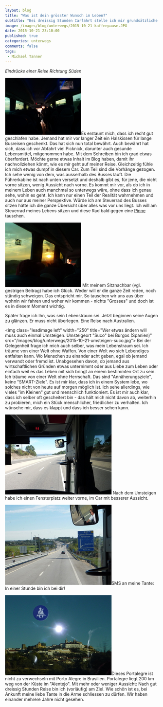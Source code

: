 ```yaml
---
layout: blog
title: "Was ist dein grösster Wunsch im Leben?"
subtitle: "Bei dreissig Stunden Carfahrt stelle ich mir grundsätzliche Fragen."
image: /images/blog/unterwegs/2015-10-21-kaffeepause.JPG
date: 2015-10-21 23:10:00
published: true
categories: unterwegs
comments: false
tags:
 - Michael Tanner
---
```

*Eindrücke einer Reise Richtung Süden*

<img class="leadimage left" width="250" title="Ich sehe nur einen Teil von dem, was aussen passiert." src="/images/blog/unterwegs/2015-10-20-am-abend-im-car.JPG">Es erstaunt mich, dass ich recht gut geschlafen habe. Jemand hat mir vor langer Zeit ein Halskissen für lange Busreisen geschenkt. Das hat sich nun total bewährt. Auch bewährt hat sich, dass ich vor Abfahrt viel Picknick, darunter auch gesunde Lebensmittel, mitgenommen habe. Mit dem Schreiben bin ich grad etwas überfordert. Möchte gerne etwas Inhalt im Blog haben, damit ihr nachvollziehen könnt, wie es mir geht auf meiner Reise. Gleichzeitig fühle ich mich etwas dumpf in diesem Car. Zum Teil sind die Vorhänge gezogen. Ich sehe wenig von dem, was ausserhalb des Busses läuft. Die Führerkabine ist nach unten versetzt und deshalb gibt es, für jene, die nicht vorne sitzen, wenig Aussicht nach vorne. Es kommt mir vor, als ob ich in meinem Leben auch manchmal so unterwegs wäre, ohne dass ich genau sehe, wohin es geht. Ich kann nur einen Teil der Realität wahrnehmen und auch nur aus meiner Perspektive. Würde ich am Steuerrad des Busses sitzen hätte ich die ganze Übersicht über alles was vor uns liegt. Ich will am Steuerrad meines Lebens sitzen und diese Rad bald gegen eine <a href="https://de.wikipedia.org/wiki/Pinne_%28Schiffbau%29">Pinne</a> tauschen.

<img class="leadimage left" width="250" title="Das ist der gestrige Sonnenuntergang. Der Sonnenaufgang heute war weniger spektakulär." src="/images/blog/unterwegs/2015-10-20-sonnenuntergang.JPG"> Mit meinem Sitznachbar (vgl. gestrigen Beitrag) habe ich Glück. Weder will er die ganze Zeit reden, noch ständig schweigen. Das entspricht mir. So tauschen wir uns aus über wohnin wir fahren und woher wir kommen - nichts "Grosses" und doch ist es in diesem Moment wichtig.

Später frage ich Ihn, was sein Lebenstraum sei. Jetzt beginnen seine Augen zu glänzen. Er muss nicht überlegen. Eine Reise nach Australien.

<img class="leadimage left" width="250" title="Wer etwas ändern will muss auch einmal Umsteigen. Umsteigeort "Suco" bei Burgos (Spanien)" src="/images/blog/unterwegs/2015-10-21-umsteigen-suco.jpg"> Bei der Gelegenheit frage ich mich auch selber, was mein Lebenstraum sei. Ich träume von einer Welt ohne Waffen. Von einer Welt wo sich Lebendiges entfalten kann. Wo Menschen zu einander acht geben, egal ob jemand verwandt oder fremd ist. Unabgesehen davon, ob jemand aus wirtschaftlichen Gründen etwas unternimmt oder aus Liebe zum Leben oder einfach weil es das Leben mit sich bringt an einem bestimmten Ort zu sein. Ich träume von einer Welt ohne Herrschaft. Das sind "Annäherungsziele", keine "SMART-Ziele". Es ist mir klar, dass ich in einem System lebe, wo solches nicht von heute auf morgen möglich ist. Ich sehe allerdings, wie vieles "im Kleinen" gut und menschlich funktioniert. Es ist mir auch klar, dass ich selber oft gescheitert bin - das hält mich nicht davon ab, weiterhin zu probieren, mich ein Stück menschlicher, friedlicher zu verhalten. Ich wünsche mir, dass es klappt und dass ich besser sehen kann.

<img class="leadimage left" width="350" title="Zwischen Vilar-Formoso und Guarda, Portugal" src="/images/blog/unterwegs/2015-10-21-autobahn.JPG">
Nach dem Umsteigen habe ich einen Fensterplatz weiter vorne, im Car mit besserer Aussicht.<br style="clear:both;" />

<img class="leadimage right" width="350" title="Bald am Tagesziel" src="/images/blog/unterwegs/2015-10-21-portugal.JPG">SMS an meine Tante: In einer Stunde bin ich bei dir!<br style="clear:both;" />

<img class="leadimage left" width="350" title="Ankunt in Portalegre" src="/images/blog/unterwegs/2015-10-21-portalegre.JPG">Dieses Portalegre ist nicht zu verwechseln mit Porto Alegre in Brasilien. Portalegre liegt 200 km weg von der Küste im "Alentejo". Mit mehr oder weniger Aussicht: Nach gut dreissig Stunden Reise bin ich (vorläufig) am Ziel. Wie schön ist es, bei Ankunft meine liebe Tante in die Arme schliessen zu dürfen. Wir haben einander mehrere Jahre nicht gesehen.
